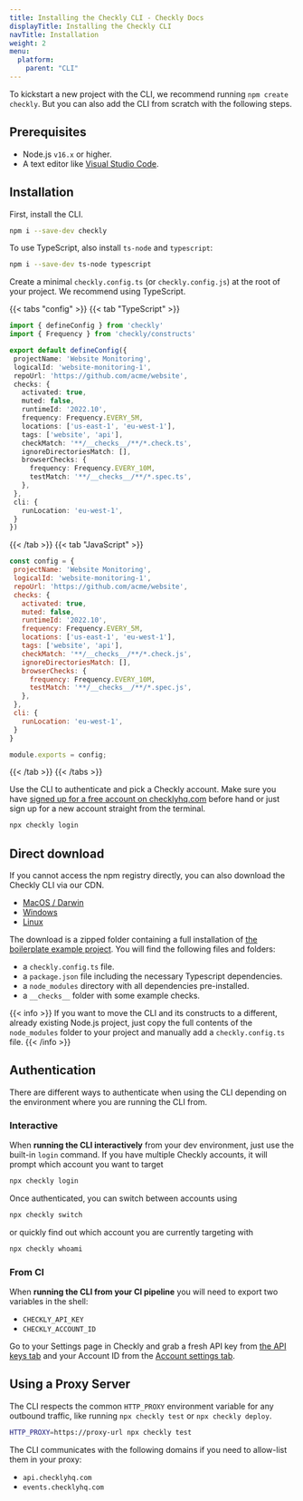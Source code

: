 ```yaml
---
title: Installing the Checkly CLI - Checkly Docs
displayTitle: Installing the Checkly CLI
navTitle: Installation
weight: 2
menu:
  platform:
    parent: "CLI"
---
```


To kickstart a new project with the CLI, we recommend running `npm create checkly`. But you can also add the CLI
from scratch with the following steps.

## Prerequisites

- Node.js `v16.x` or higher.
- A text editor like [Visual Studio Code](https://code.visualstudio.com/).

## Installation

First, install the CLI.

```bash
npm i --save-dev checkly
```

To use TypeScript, also install `ts-node` and `typescript`:

```bash
npm i --save-dev ts-node typescript
```

Create a minimal `checkly.config.ts` (or `checkly.config.js`) at the root of your project. We recommend using TypeScript.

{{< tabs "config" >}}
{{< tab "TypeScript" >}}
 ```ts
import { defineConfig } from 'checkly'
import { Frequency } from 'checkly/constructs'

export default defineConfig({
  projectName: 'Website Monitoring',
  logicalId: 'website-monitoring-1',
  repoUrl: 'https://github.com/acme/website',
  checks: {
    activated: true,
    muted: false,
    runtimeId: '2022.10',
    frequency: Frequency.EVERY_5M,
    locations: ['us-east-1', 'eu-west-1'],
    tags: ['website', 'api'],
    checkMatch: '**/__checks__/**/*.check.ts',
    ignoreDirectoriesMatch: [],
    browserChecks: {
      frequency: Frequency.EVERY_10M,
      testMatch: '**/__checks__/**/*.spec.ts',
    },
  },
  cli: {
    runLocation: 'eu-west-1',
  }
})
 ```
{{< /tab >}}
{{< tab "JavaScript" >}}
 ```js
const config = {
  projectName: 'Website Monitoring',
  logicalId: 'website-monitoring-1',
  repoUrl: 'https://github.com/acme/website',
  checks: {
    activated: true,
    muted: false,
    runtimeId: '2022.10',
    frequency: Frequency.EVERY_5M,
    locations: ['us-east-1', 'eu-west-1'],
    tags: ['website', 'api'],
    checkMatch: '**/__checks__/**/*.check.js',
    ignoreDirectoriesMatch: [],
    browserChecks: {
      frequency: Frequency.EVERY_10M,
      testMatch: '**/__checks__/**/*.spec.js',
    },
  },
  cli: {
    runLocation: 'eu-west-1',
  }
}

module.exports = config;
 ```
{{< /tab >}}
{{< /tabs >}}

Use the CLI to authenticate and pick a Checkly account. Make sure you have [signed up for a free account on checklyhq.com](https://www.checklyhq.com/)
before hand or just sign up for a new account straight from the terminal.

```bash
npx checkly login
```
## Direct download

If you cannot access the npm registry directly, you can also download the Checkly CLI via our CDN.

- [MacOS / Darwin](https://cdn.checklyhq.com/downloads/checkly-cli/4.9.0/darwin/checkly-cli.zip)
- [Windows](https://cdn.checklyhq.com/downloads/checkly-cli/4.9.0/windows/checkly-cli.zip)
- [Linux](https://cdn.checklyhq.com/downloads/checkly-cli/4.9.0/linux/checkly-cli.tar.gz)

The download is a zipped folder containing a full installation of [the boilerplate example project](https://github.com/checkly/checkly-cli/tree/main/examples/boilerplate-project).
You will find the following files and folders:
- a `checkly.config.ts` file.
- a `package.json` file including the necessary Typescript dependencies.
- a `node_modules` directory with all dependencies pre-installed.
- a `__checks__` folder with some example checks.

{{< info >}}
If you want to move the CLI and its constructs to a different, already existing Node.js project, just copy the full contents
of the `node_modules` folder to your project and manually add a `checkly.config.ts` file.
{{< /info >}}


## Authentication

There are different ways to authenticate when using the CLI depending on the environment where you are running the CLI from.

### Interactive

When **running the CLI interactively** from your dev environment, just use the built-in `login` command. If you have multiple
Checkly accounts, it will prompt which account you want to target

```bash
npx checkly login
```

Once authenticated, you can switch between accounts using

```bash
npx checkly switch
```

or quickly find out which account you are currently targeting with

```bash
npx checkly whoami
```

### From CI

When **running the CLI from your CI pipeline** you will need to export two variables in the shell:
- `CHECKLY_API_KEY`
- `CHECKLY_ACCOUNT_ID`

Go to your Settings page in Checkly and grab a fresh API key from [the API keys tab](https://app.checklyhq.com/settings/user/api-keys) and your
Account ID from the [Account settings tab](https://app.checklyhq.com/settings/account/general).

## Using a Proxy Server

The CLI respects the common `HTTP_PROXY` environment variable for any outbound traffic, like running `npx checkly test`
or `npx checkly deploy`. 

```bash
HTTP_PROXY=https://proxy-url npx checkly test
```

The CLI communicates with the following domains if you need to allow-list them in your proxy:
- `api.checklyhq.com`
- `events.checklyhq.com`
